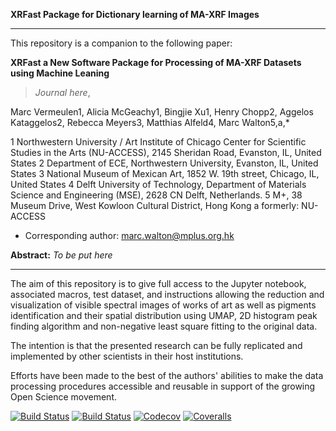 **XRFast Package for Dictionary learning of MA-XRF Images** <br>

***

This repository is a companion to the following paper:

**XRFast a New Software Package for Processing of MA-XRF Datasets using Machine Leaning** 
> *Journal here*,  <br>

Marc Vermeulen1, 
Alicia McGeachy1, 
Bingjie Xu1, 
Henry Chopp2,
Aggelos Kataggelos2, 
Rebecca Meyers3, 
Matthias Alfeld4, 
Marc Walton5,a,*


1 Northwestern University / Art Institute of Chicago Center for Scientific Studies in the Arts (NU-ACCESS), 2145 Sheridan Road, Evanston, IL, United States
2 Department of ECE, Northwestern University, Evanston, IL, United States
3 National Museum of Mexican Art, 1852 W. 19th street, Chicago, IL, United States
4 Delft University of Technology, Department of Materials Science and Engineering (MSE), 2628 CN Delft, Netherlands.
5 M+, 38 Museum Drive, West Kowloon Cultural District, Hong Kong
a formerly: NU-ACCESS
* Corresponding author: marc.walton@mplus.org.hk<br>

**Abstract:** *To be put here*

***

The aim of this repository is to give full access to the Jupyter notebook, associated macros, test dataset, and instructions allowing the reduction and visualization of visible spectral images of works of art as well as pigments identification and their spatial distribution using UMAP, 2D histogram peak finding algorithm and non-negative least square fitting to the original data. 

The intention is that the presented research can be fully replicated and implemented by other scientists in their host institutions. 

Efforts have been made to the best of the authors' abilities to make the data processing procedures accessible and reusable in support of the growing Open Science movement. 


[![Build Status](https://travis-ci.com/NU-ACCESS/XRFast2.jl.svg?branch=master)](https://travis-ci.com/NU-ACCESS/XRFast2.jl)
[![Build Status](https://ci.appveyor.com/api/projects/status/github/NU-ACCESS/XRFast2.jl?svg=true)](https://ci.appveyor.com/project/NU-ACCESS/XRFast2-jl)
[![Codecov](https://codecov.io/gh/NU-ACCESS/XRFast2.jl/branch/master/graph/badge.svg)](https://codecov.io/gh/NU-ACCESS/XRFast2.jl)
[![Coveralls](https://coveralls.io/repos/github/NU-ACCESS/XRFast2.jl/badge.svg?branch=master)](https://coveralls.io/github/NU-ACCESS/XRFast2.jl?branch=master)
